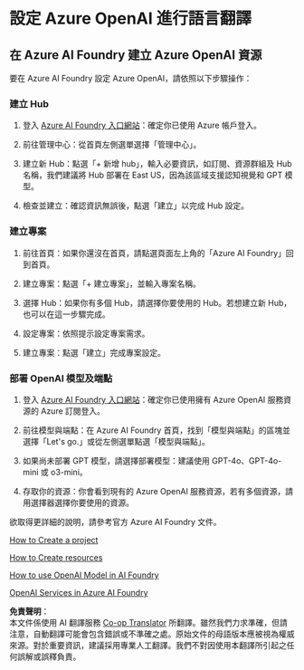 <!--
CO_OP_TRANSLATOR_METADATA:
{
  "original_hash": "10d8cb07ad0d2ee6705439d4e382ecc9",
  "translation_date": "2025-05-06T18:15:03+00:00",
  "source_file": "getting_started/set-up-resources/set-up-azure-openai.md",
  "language_code": "tw"
}
-->
# 設定 Azure OpenAI 進行語言翻譯

## 在 Azure AI Foundry 建立 Azure OpenAI 資源

要在 Azure AI Foundry 設定 Azure OpenAI，請依照以下步驟操作：

### 建立 Hub

1. 登入 [Azure AI Foundry 入口網站](https://ai.azure.com)：確定你已使用 Azure 帳戶登入。

2. 前往管理中心：從首頁左側選單選擇「管理中心」。

3. 建立新 Hub：點選「+ 新增 hub」，輸入必要資訊，如訂閱、資源群組及 Hub 名稱，我們建議將 Hub 部署在 East US，因為該區域支援認知視覺和 GPT 模型。

4. 檢查並建立：確認資訊無誤後，點選「建立」以完成 Hub 設定。

### 建立專案

1. 前往首頁：如果你還沒在首頁，請點選頁面左上角的「Azure AI Foundry」回到首頁。

2. 建立專案：點選「+ 建立專案」，並輸入專案名稱。

3. 選擇 Hub：如果你有多個 Hub，請選擇你要使用的 Hub。若想建立新 Hub，也可以在這一步驟完成。

4. 設定專案：依照提示設定專案需求。

5. 建立專案：點選「建立」完成專案設定。

### 部署 OpenAI 模型及端點

1. 登入 [Azure AI Foundry 入口網站](https://ai.azure.com)：確定你已使用擁有 Azure OpenAI 服務資源的 Azure 訂閱登入。

2. 前往模型與端點：在 Azure AI Foundry 首頁，找到「模型與端點」的區塊並選擇「Let's go.」或從左側選單點選「模型與端點」。

3. 如果尚未部署 GPT 模型，請選擇部署模型：建議使用 GPT-4o、GPT-4o-mini 或 o3-mini。

4. 存取你的資源：你會看到現有的 Azure OpenAI 服務資源，若有多個資源，請用選擇器選擇你要使用的資源。

欲取得更詳細的說明，請參考官方 Azure AI Foundry 文件。

[How to Create a project](https://learn.microsoft.com/azure/ai-studio/how-to/create-project)

[How to Create resources](https://learn.microsoft.com/azure/ai-studio/how-to/create-azure-ai-resource)

[How to use OpenAI Model in AI Foundry](https://learn.microsoft.com/azure/ai-studio/ai-services/how-to/connect-azure-openai)

[OpenAI Services in Azure AI Foundry](https://learn.microsoft.com/azure/ai-studio/azure-openai-in-ai-studio)

**免責聲明**：  
本文件係使用 AI 翻譯服務 [Co-op Translator](https://github.com/Azure/co-op-translator) 所翻譯。雖然我們力求準確，但請注意，自動翻譯可能會包含錯誤或不準確之處。原始文件的母語版本應被視為權威來源。對於重要資訊，建議採用專業人工翻譯。我們不對因使用本翻譯所引起之任何誤解或誤釋負責。
